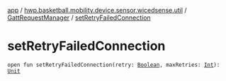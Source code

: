 [app](../../index.md) / [hwp.basketball.mobility.device.sensor.wicedsense.util](../index.md) / [GattRequestManager](index.md) / [setRetryFailedConnection](.)

# setRetryFailedConnection

`open fun setRetryFailedConnection(retry: `[`Boolean`](https://kotlinlang.org/api/latest/jvm/stdlib/kotlin/-boolean/index.html)`, maxRetries: `[`Int`](https://kotlinlang.org/api/latest/jvm/stdlib/kotlin/-int/index.html)`): `[`Unit`](https://kotlinlang.org/api/latest/jvm/stdlib/kotlin/-unit/index.html)